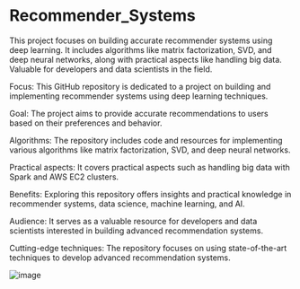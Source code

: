 # Recommender_Systems
This project focuses on building accurate recommender systems using deep learning. It includes algorithms like matrix factorization, SVD, and deep neural networks, along with practical aspects like handling big data. Valuable for developers and data scientists in the field.

Focus: This GitHub repository is dedicated to a project on building and implementing recommender systems using deep learning techniques.

Goal: The project aims to provide accurate recommendations to users based on their preferences and behavior.

Algorithms: The repository includes code and resources for implementing various algorithms like matrix factorization, SVD, and deep neural networks.

Practical aspects: It covers practical aspects such as handling big data with Spark and AWS EC2 clusters.

Benefits: Exploring this repository offers insights and practical knowledge in recommender systems, data science, machine learning, and AI.

Audience: It serves as a valuable resource for developers and data scientists interested in building advanced recommendation systems.

Cutting-edge techniques: The repository focuses on using state-of-the-art techniques to develop advanced recommendation systems.

![image](https://github.com/burzin25/Recommender_Systems/assets/84149050/316f11e1-cca2-43b7-ae60-9155676e0c61)

